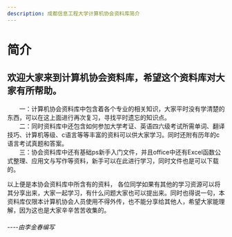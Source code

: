 ```yaml
---
description: 成都信息工程大学计算机协会资料库简介
---
```


# 简介

## 欢迎大家来到计算机协会资料库，希望这个资料库对大家有所帮助。

&emsp;&emsp;一：计算机协会资料库中包含着各个专业的相关知识，大家平时没有学清楚的东西，可以在这上面进行再次复习，寻找平时遗忘的知识点。  
&emsp;&emsp;二：同时资料库中还包含如何参加大学考证、英语四六级考试所需单词、翻译技巧、计算机等级、c语言等等丰富的资料可以供大家学习。同时还附有历年的c语言考试真题和答案。  
&emsp;&emsp;三：协会资料库中还有基础ps新手入门文件，并且office中还有Excel函数公式整理、应用文与写作等资料，新手可以在此进行学习，同时文件也是可以下载的。

以上便是本协会资料库中所含有的资料， 各位同学如果有其他的学习资源可以将其分享出来，大家一起学习，有什么问题大家也可以提出来。同时也得说一句，本资料库仅限本计算机协会人员使用不得外传，也不能分享给其他人，希望大家能理解，因为这也是大家辛辛苦苦收集的。

###### ----由李金春编写

